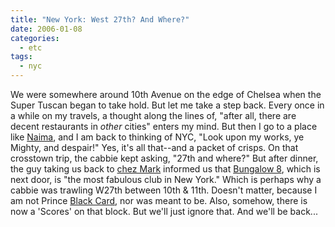 ```yaml
---
title: "New York: West 27th? And Where?"
date: 2006-01-08
categories:
  - etc
tags:
  - nyc
---
```


We were somewhere around 10th Avenue on the edge of Chelsea when the Super Tuscan began to take hold. But let me take a step back. Every once in a while on my travels, a thought along the lines of, "after all, there are decent restaurants in _other_ cities" enters my mind. But then I go to a place like [Naima](http://www.google.com/search?hl=en&q=naima+new+york&btnG=Google+Search), and I am back to thinking of NYC, "Look upon my works, ye Mighty, and despair!" Yes, it's all that--and a packet of crisps. On that crosstown trip, the cabbie kept asking, "27th and where?" But after dinner, the guy taking us back to [chez Mark](http://www.mwienerarts.com/) informed us that [Bungalow 8](http://www.google.com/search?q=bungalow+8&sourceid=mozilla-search&start=0&start=0&ie=utf-8&oe=utf-8&client=firefox-a&rls=org.mozilla:en-US:official), which is next door, is "the most fabulous club in New York." Which is perhaps why a cabbie was trawling W27th between 10th & 11th. Doesn't matter, because I am not Prince [Black Card](http://www.google.com/search?hl=en&hs=QET&client=firefox-a&rls=org.mozilla:en-US:official&q=amex+black+card+centurion&spell=1), nor was meant to be. Also, somehow, there is now a 'Scores' on that block. But we'll just ignore that. And we'll be back...
